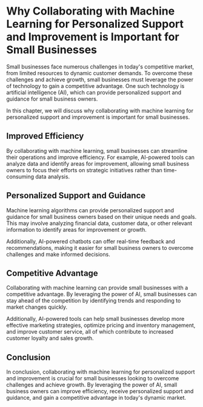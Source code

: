 Why Collaborating with Machine Learning for Personalized Support and Improvement is Important for Small Businesses
===========================================================================================================================================

Small businesses face numerous challenges in today's competitive market, from limited resources to dynamic customer demands. To overcome these challenges and achieve growth, small businesses must leverage the power of technology to gain a competitive advantage. One such technology is artificial intelligence (AI), which can provide personalized support and guidance for small business owners.

In this chapter, we will discuss why collaborating with machine learning for personalized support and improvement is important for small businesses.

Improved Efficiency
-------------------

By collaborating with machine learning, small businesses can streamline their operations and improve efficiency. For example, AI-powered tools can analyze data and identify areas for improvement, allowing small business owners to focus their efforts on strategic initiatives rather than time-consuming data analysis.

Personalized Support and Guidance
---------------------------------

Machine learning algorithms can provide personalized support and guidance for small business owners based on their unique needs and goals. This may involve analyzing financial data, customer data, or other relevant information to identify areas for improvement or growth.

Additionally, AI-powered chatbots can offer real-time feedback and recommendations, making it easier for small business owners to overcome challenges and make informed decisions.

Competitive Advantage
---------------------

Collaborating with machine learning can provide small businesses with a competitive advantage. By leveraging the power of AI, small businesses can stay ahead of the competition by identifying trends and responding to market changes quickly.

Additionally, AI-powered tools can help small businesses develop more effective marketing strategies, optimize pricing and inventory management, and improve customer service, all of which contribute to increased customer loyalty and sales growth.

Conclusion
----------

In conclusion, collaborating with machine learning for personalized support and improvement is crucial for small businesses looking to overcome challenges and achieve growth. By leveraging the power of AI, small business owners can improve efficiency, receive personalized support and guidance, and gain a competitive advantage in today's dynamic market.
